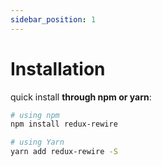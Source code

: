 ```yaml
---
sidebar_position: 1
---
```


# Installation

quick install **through npm or yarn**:

```bash
# using npm 
npm install redux-rewire

# using Yarn
yarn add redux-rewire -S

```
